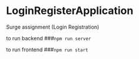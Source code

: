 # LoginRegisterApplication
Surge assignment (Login Registration)

to run backend
  ###`npm run server`
 
to run frontend
  ###`npm run start`


